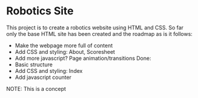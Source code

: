 # Robotics Site
This project is to create a robotics website using HTML and CSS. So far only the base HTML site has been created and the roadmap as is it follows:
 - Make the webpage more full of content
 - Add CSS and styling: About, Scoresheet
 - Add more javascript? Page animation/transitions
Done:
 - Basic structure
 - Add CSS and styling: Index
 - Add javascript counter

 NOTE: This is a concept
